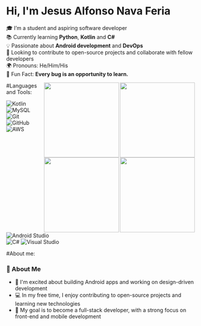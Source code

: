 # Hi, I'm Jesus Alfonso Nava Feria

🎓 I’m a student and aspiring software developer  
📚 Currently learning **Python**, **Kotlin** and **C#**  
💡 Passionate about **Android development** and **DevOps**  
🚀 Looking to contribute to open-source projects and collaborate with fellow developers  
🌍 Pronouns: He/Him/His  
🌱 Fun Fact: **Every bug is an opportunity to learn.**

<div>
  <img src = https://octodex.github.com/images/okal-eltocat.jpg width="200" align= "right"/>
</div>

<div>
  <img src = https://octodex.github.com/images/linktocat.jpg width="200" align= "right"/>
</div>

<div>
  <img src = https://octodex.github.com/images/daftpunktocat-thomas.gif width="200" align= "right"/>
</div>

<div>
  <img src = https://octodex.github.com/images/adventure-cat.png width="200" align= "right"/>
</div>

#Languages and Tools:

![Kotlin](https://img.shields.io/badge/-Kotlin-05122A?style=flat&logo=kotlin) 
![MySQL](https://img.shields.io/badge/-MySQL-05122A?style=flat&logo=mysql) 
![Git](https://img.shields.io/badge/-Git-05122A?style=flat&logo=git) 
![GitHub](https://img.shields.io/badge/-GitHub-05122A?style=flat&logo=github)  
![AWS](https://img.shields.io/badge/-AWS-05122A?style=flat&logo=amazon-aws) 
![Android Studio](https://img.shields.io/badge/-Android_Studio-05122A?style=flat&logo=android-studio)  
![C#](https://img.shields.io/badge/-C%23-05122A?style=flat&logo=csharp)
![Visual Studio](https://img.shields.io/badge/-Visual_Studio-05122A?style=flat&logo=visual-studio)

#About me:
### 🌟 About Me

- 💼 I'm excited about building Android apps and working on design-driven development  
- 💻 In my free time, I enjoy contributing to open-source projects and learning new technologies  
- 🎯 My goal is to become a full-stack developer, with a strong focus on front-end and mobile development


